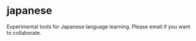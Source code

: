 # japanese
Experimental tools for Japanese language learning. Please email if you want to collaborate.
